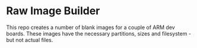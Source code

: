 # Raw Image Builder

This repo creates a number of blank images for a couple of ARM dev boards.
These images have the necessary partitions, sizes and filesystem - but not actual files.

